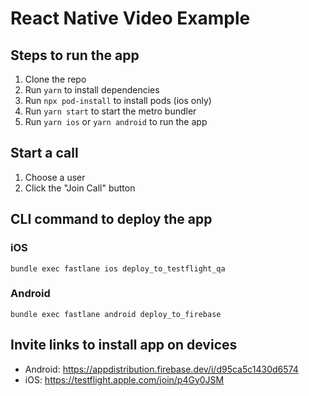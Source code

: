 # React Native Video Example

## Steps to run the app

1. Clone the repo
2. Run `yarn` to install dependencies
3. Run `npx pod-install` to install pods (ios only)
4. Run `yarn start` to start the metro bundler
5. Run `yarn ios` or `yarn android` to run the app

## Start a call

1. Choose a user
2. Click the "Join Call" button

## CLI command to deploy the app

### iOS

```
bundle exec fastlane ios deploy_to_testflight_qa
```

### Android

```
bundle exec fastlane android deploy_to_firebase
```

## Invite links to install app on devices

- Android: <https://appdistribution.firebase.dev/i/d95ca5c1430d6574>
- iOS: <https://testflight.apple.com/join/p4Gy0JSM>
